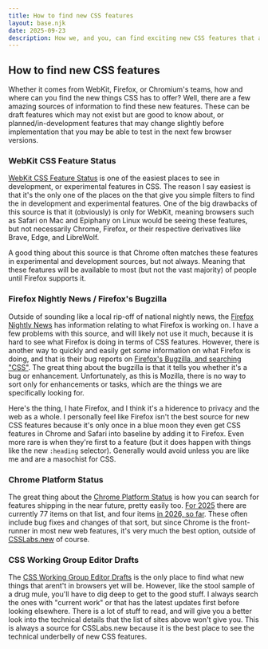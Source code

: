 ```yaml
---
title: How to find new CSS features
layout: base.njk
date: 2025-09-23
description: How we, and you, can find exciting new CSS features that are baking in the oven.
---
```


## How to find new CSS features

Whether it comes from WebKit, Firefox, or Chromium's teams, how and where can you find the new things CSS has to offer? Well, there are a few amazing sources of information to find these new features. These can be draft features which may not exist but are good to know about, or planned/in-development features that may change slightly before implementation that you may be able to test in the next few browser versions.

### WebKit CSS Feature Status

[WebKit CSS Feature Status](https://webkit.org/css-status/#) is one of the easiest places to see in development, or experimental features in CSS. The reason I say easiest is that it's the only one of the places on the that give you simple filters to find the in development and experimental features. One of the big drawbacks of this source is that it (obviously) is only for WebKit, meaning browsers such as Safari on Mac and Epiphany on Linux would be seeing these features, but not necessarily Chrome, Firefox, or their respective derivatives like Brave, Edge, and LibreWolf.

A good thing about this source is that Chrome often matches these features in experimental and development sources, but not always. Meaning that these features will be available to most (but not the vast majority) of people until Firefox supports it.

### Firefox Nightly News / Firefox's Bugzilla

Outside of sounding like a local rip-off of national nightly news, the [Firefox Nightly News](https://blog.nightly.mozilla.org/) has information relating to what Firefox is working on. I have a few problems with this source, and will likely not use it much, because it is hard to see what Firefox is doing in terms of CSS features. However, there is another way to quickly and easily get *some* information on what Firefox is doing, and that is their bug reports on [Firefox's Bugzilla, and searching "CSS"](https://bugzilla.mozilla.org/buglist.cgi?query_format=specific&order=relevance+desc&bug_status=__open__&product=Firefox&content=css&comments=0). The great thing about the bugzilla is that it tells you whether it's a bug or enhancement. Unfortunately, as this is Mozilla, there is no way to sort only for enhancements or tasks, which are the things we are specifically looking for. 

Here's the thing, I hate Firefox, and I think it's a hiderence to privacy and the web as a whole. I personally feel like Firefox isn't the best source for new CSS features because it's only once in a blue moon they even get CSS features in Chrome and Safari into baseline by adding it to Firefox. Even more rare is when they're first to a feature (but it does happen with things like the new `:heading` selector). Generally would avoid unless you are like me and are a masochist for CSS.

### Chrome Platform Status

The great thing about the [Chrome Platform Status](https://chromestatus.com/roadmap) is how you can search for features shipping in the near future, pretty easily too. [For 2025](https://chromestatus.com/features?q=shipping_year%253A2025%2520category%253A%2522CSS%2522) there are currently 77 items on that list, and four items [in 2026, so far](https://chromestatus.com/features?q=shipping_year%253A2026%2520category%253A%2522CSS%2522). These often include bug fixes and changes of that sort, but since Chrome is the front-runner in most new web features, it's very much the best option, outside of [CSSLabs.new](https://csslabs.new) of course.

### CSS Working Group Editor Drafts

The [CSS Working Group Editor Drafts](https://drafts.csswg.org/) is the only place to find what new things that arent't in browsers yet will be. However, like the stool sample of a drug mule, you'll have to dig deep to get to the good stuff. I always search the ones with "current work" or that has the latest updates first before looking elsewhere. There is a lot of stuff to read, and will give you a better look into the technical details that the list of sites above won't give you. This is always a source for CSSLabs.new because it is the best place to see the technical underbelly of new CSS features.